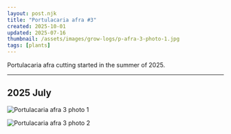 ```yaml
---
layout: post.njk
title: "Portulacaria afra #3"
created: 2025-10-01
updated: 2025-07-16
thumbnail: /assets/images/grow-logs/p-afra-3-photo-1.jpg
tags: [plants]
---
```



Portulacaria afra cutting started in the summer of 2025.

---

## 2025 July

![Portulacaria afra 3 photo 1](/assets/images/grow-logs/p-afra-3-photo-1.jpg)

![Portulacaria afra 3 photo 2](/assets/images/grow-logs/p-afra-3-photo-2.jpg)
